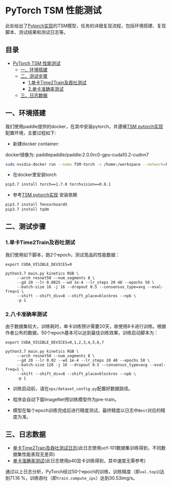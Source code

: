 
# PyTorch TSM 性能测试

此处给出了[Pytorch实现](https://github.com/mit-han-lab/temporal-shift-module)的TSM模型，任务的详细复现流程，包括环境搭建、复现脚本、测试结果和测试日志等。

<!-- omit in toc -->
## 目录
- [PyTorch TSM 性能测试](#pytorch-tsm-性能测试)
  - [一、环境搭建](#一环境搭建)
  - [二、测试步骤](#二测试步骤)
    - [1.单卡Time2Train及吞吐测试](#1单卡time2train及吞吐测试)
    - [2.单卡准确率测试](#2单卡准确率测试)
  - [三、日志数据](#三日志数据)

## 一、环境搭建

我们使用paddle提供的docker，在其中安装pytorch，并遵循[TSM pytorch实现](https://github.com/mit-han-lab/temporal-shift-module)配置环境，主要过程如下:


- 新建docker container:

docker镜像为: paddlepaddle/paddle:2.0.0rc0-gpu-cuda10.2-cudnn7

```bash
sudo nvidia-docker run --name TSM-torch -v /home:/workspace --network=host -it  --shm-size 128g  paddlepaddle/paddle:2.0.0rc0-gpu-cuda10.2-cudnn7 /bin/bash
```

- 在docker里安装torch

```bash
pip3.7 install torch==1.7.0 torchvision==0.8.1
```

- 参考[TSM pytorch实现](https://github.com/mit-han-lab/temporal-shift-module#prerequisites) 安装依赖

```bash
pip3.7 install TensorboardX
pip3.7 install tqdm
```


## 二、测试步骤

### 1.单卡Time2Train及吞吐测试

我们使用如下脚本，跑2个epoch，测试竞品的性能数据：

```
export CUDA_VISIBLE_DEVICES=0

python3.7 main.py kinetics RGB \
     --arch resnet50 --num_segments 8 \
     --gd 20 --lr 0.0025 --wd 1e-4 --lr_steps 20 40 --epochs 50 \
     --batch-size 16 -j 16 --dropout 0.5 --consensus_type=avg --eval-freq=1 \
     --shift --shift_div=8 --shift_place=blockres --npb \
     -p 1
```


### 2.八卡准确率测试

由于数据集较大，训练耗时，单卡训练预计需要20天，故使用8卡进行训练。根据作者公布的数据，50个epoch基本可以达到最佳训练效果，训练启动脚本为：

```
export CUDA_VISIBLE_DEVICES=0,1,2,3,4,5,6,7

python3.7 main.py kinetics RGB \
     --arch resnet50 --num_segments 8 \
     --gd 20 --lr 0.02 --wd 1e-4 --lr_steps 20 40 --epochs 50 \
     --batch-size 128 -j 16 --dropout 0.5 --consensus_type=avg --eval-freq=1 \
     --shift --shift_div=8 --shift_place=blockres --npb \
     -p 1
```

- 训练启动前，请在`ops/dataset_config.py`配置好数据路径。

- 程序会自动下载ImageNet预训练模型作为pre-train。

- 模型在每个epoch训练完成后进行精度测试，最终精度以日志中`Best`对应的精度为准。

## 三、日志数据
- [单卡Time2Train及吞吐测试日志](./logs/1gpu_ips.log)(此日志使用ucf-101数据集训练得到，不同数据集性能表现无差异)
- [单卡准确率测试](./logs/8gpu_acc.log)(此日志使用p40显卡训练得到，其中速度无需参考)

通过以上日志分析，PyTorch经过50个epoch的训练，训练精度（即`val.top1`)达到71.16 %，训练吞吐（即`train.compute_ips`）达到30.53img/s。
